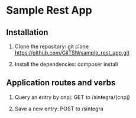 Sample Rest App
=======================

Installation
------------
1. Clone the repository: git clone https://github.com/GilTSN/sample_rest_app.git

2. Install the dependencies: composer install

Application routes and verbs
---------------------------
1. Query an entry by cnpj: GET to /sintegra/{cnpj}

2. Save a new entry: POST to /sintegra